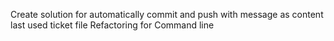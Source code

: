 Create solution for automatically commit and push with message as content last used ticket file
Refactoring for Command line
